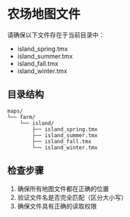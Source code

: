 # 农场地图文件

请确保以下文件存在于当前目录中：

- island_spring.tmx
- island_summer.tmx
- island_fall.tmx
- island_winter.tmx

## 目录结构

```
maps/
└── farm/
    └── island/
        ├── island_spring.tmx
        ├── island_summer.tmx
        ├── island_fall.tmx
        └── island_winter.tmx
```

## 检查步骤

1. 确保所有地图文件都在正确的位置
2. 验证文件名是否完全匹配（区分大小写）
3. 确保文件具有正确的读取权限
